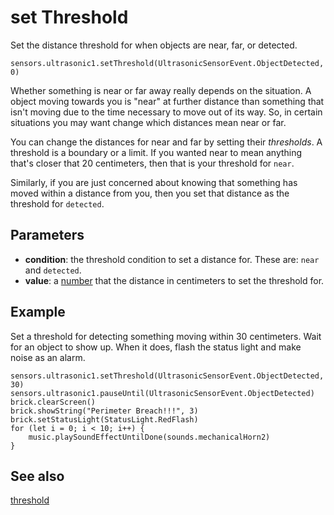 # set Threshold

Set the distance threshold for when objects are near, far, or detected.

```sig
sensors.ultrasonic1.setThreshold(UltrasonicSensorEvent.ObjectDetected, 0)
```

Whether something is near or far away really depends on the situation. A object moving towards you is "near" at further distance than something that isn't moving due to the time necessary to move out of its way. So, in certain situations you may want change which distances mean near or far.

You can change the distances for near and far by setting their *thresholds*. A threshold is a boundary or a limit. If you wanted near to mean anything that's closer that 20 centimeters, then that is your threshold for `near`.

Similarly, if you are just concerned about knowing that something has moved within a distance from you, then you set that distance as the threshold for `detected`.

## Parameters

* **condition**: the threshold condition to set a distance for. These are: `near` and `detected`.
* **value**: a [number](/types/number) that the distance in centimeters to set the threshold for.

## Example

Set a threshold for detecting something moving within 30 centimeters. Wait for an object to show up. When it does, flash the status light and make noise as an alarm.

```blocks
sensors.ultrasonic1.setThreshold(UltrasonicSensorEvent.ObjectDetected, 30)
sensors.ultrasonic1.pauseUntil(UltrasonicSensorEvent.ObjectDetected)
brick.clearScreen()
brick.showString("Perimeter Breach!!!", 3)
brick.setStatusLight(StatusLight.RedFlash)
for (let i = 0; i < 10; i++) {
    music.playSoundEffectUntilDone(sounds.mechanicalHorn2)
}
```

## See also

[threshold](/reference/sensors/ultrasonic/threshold)